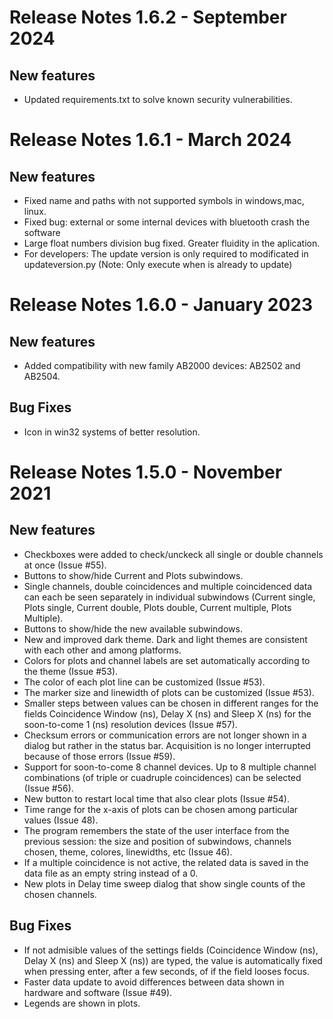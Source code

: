 # Release Notes 1.6.2 - September 2024
## New features
* Updated requirements.txt to solve known security vulnerabilities.
 
# Release Notes 1.6.1 - March 2024
## New features
* Fixed name and paths with not supported symbols in windows,mac, linux.
* Fixed bug: external or some internal devices with bluetooth crash the software
* Large float numbers division bug fixed. Greater fluidity in the aplication.
* For developers: The update version is only required to modificated in updateversion.py (Note: Only execute when is already to update)
 

# Release Notes 1.6.0 - January 2023
## New features
* Added compatibility with new family AB2000 devices: AB2502 and AB2504.

## Bug Fixes
* Icon in win32 systems of better resolution.

# Release Notes 1.5.0 - November 2021
## New features
* Checkboxes were added to check/unckeck all single or double channels at once (Issue #55).
* Buttons to show/hide Current and Plots subwindows. 
* Single channels, double coincidences and multiple coincidenced data can each be seen separately in individual subwindows (Current single, Plots single, Current double, Plots double, Current multiple, Plots Multiple).
* Buttons to show/hide the new available subwindows.
* New and improved dark theme. Dark and light themes are consistent with each other and among platforms.
* Colors for plots and channel labels are set automatically according to the theme (Issue #53).
* The color of each plot line can be customized (Issue #53).
* The marker size and linewidth of plots can be customized (Issue #53).
* Smaller steps between values can be chosen in different ranges for the fields Coincidence Window (ns), Delay X (ns) and Sleep X (ns) for the soon-to-come 1 (ns) resolution devices (Issue #57).
* Checksum errors or communication errors are not longer shown in a dialog but rather in the status bar. Acquisition is no longer interrupted because of those errors (Issue #59).
* Support for soon-to-come 8 channel devices. Up to 8 multiple channel combinations (of triple or cuadruple coincidences) can be selected (Issue #56).
* New button to restart local time that also clear plots (Issue #54).
* Time range for the x-axis of plots can be chosen among particular values (Issue 48).
* The program remembers the state of the user interface from the previous session: the size and position of subwindows, channels chosen, theme, colores, linewidths, etc (Issue 46).
* If a multiple coincidence is not active, the related data is saved in the data file as an empty string instead of a 0.
* New plots in Delay time sweep dialog that show single counts of the chosen channels.

## Bug Fixes
* If not admisible values of the settings fields (Coincidence Window (ns), Delay X (ns) and Sleep X (ns)) are typed, the value is automatically fixed when pressing enter, after a few seconds, of if the field looses focus.
* Faster data update to avoid differences between data shown in hardware and software (Issue #49).
* Legends are shown in plots.

